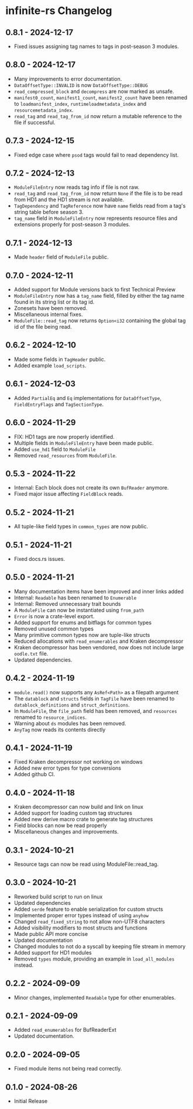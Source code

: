 # infinite-rs Changelog

## 0.8.1 - 2024-12-17
- Fixed issues assigning tag names to tags in post-season 3 modules.

## 0.8.0 - 2024-12-17
- Many improvements to error documentation.
- `DataOffsetType::INVALID` is now `DataOffsetType::DEBUG`
- `read_compressed_block` and `decompress` are now marked as unsafe.
- `manifest0_count`, `manifest1_count`, `manifest2_count` have been renamed to `loadmanifest_index`, `runtimeloadmetadata_index` and `resourcemetadata_index`.
- `read_tag` and `read_tag_from_id` now return a mutable reference to the file if successful.

## 0.7.3 - 2024-12-15
- Fixed edge case where `psod` tags would fail to read dependency list. 

## 0.7.2 - 2024-12-13
- `ModuleFileEntry` now reads tag info if file is not raw.
- `read_tag` and `read_tag_from_id` now return `None` if the file is to be read from HD1 and the HD1 stream is not available.
- `TagDependency` and `TagReference` now have `name` fields read from a tag's string table before season 3.
- `tag_name` field in `ModuleFileEntry` now represents resource files and extensions properly for post-season 3 modules.

## 0.7.1 - 2024-12-13
- Made `header` field of `ModuleFile` public.

## 0.7.0 - 2024-12-11
- Added support for Module versions back to first Technical Preview
- `ModuleFileEntry` now has a `tag_name` field, filled by either the tag name found in its string list or its tag id. 
- Zonesets have been removed.
- Miscellaneous internal fixes.
- `ModuleFile::read_tag` now returns `Option<i32` containing the global tag id of the file being read.

## 0.6.2 - 2024-12-10
- Made some fields in `TagHeader` public.
- Added example `load_scripts`.

## 0.6.1 - 2024-12-03
- Added `PartialEq` and `Eq` implementations for `DataOffsetType`, `FieldEntryFlags` and `TagSectionType`.

## 0.6.0 - 2024-11-29
- FIX: HD1 tags are now properly identified.
- Multiple fields in `ModuleFileEntry` have been made public.
- Added `use_hd1` field to `ModuleFile`
- Removed `read_resources` from `ModuleFile`.

## 0.5.3 - 2024-11-22
- Internal: Each block does not create its own `BufReader` anymore.
- Fixed major issue affecting `FieldBlock` reads.

## 0.5.2 - 2024-11-21
- All tuple-like field types in `common_types` are now public.

## 0.5.1 - 2024-11-21
- Fixed docs.rs issues.

## 0.5.0 - 2024-11-21
- Many documentation items have been improved and inner links added
- Internal: `Readable` has been renamed to `Enumerable`
- Internal: Removed unnecessary trait bounds
- A `ModuleFile` can now be instantiated using `from_path`
- `Error` is now a crate-level export.
- Added support for enums and bitflags for common types
- Removed unused common types
- Many primitive common types now are tuple-like structs
- Reduced allocations with `read_enumerables` and Kraken decompressor
- Kraken decompressor has been vendored, now does not include large `oodle.txt` file.
- Updated dependencies.

## 0.4.2 - 2024-11-19
-  `module.read()` now supports any `AsRef<Path>` as a filepath argument
- The `datablock` and `structs` fields in `TagFile` have been renamed to `datablock_definitions` and `struct_definitions`.
- In `ModuleFile`, the `file_path` field has been removed, and `resources` renamed to `resource_indices`.
- Warning about `ds` modules has been removed.
- `AnyTag` now reads its contents directly

## 0.4.1 - 2024-11-19
- Fixed Kraken decompressor not working on windows
- Added new error types for type conversions
- Added github CI.

## 0.4.0 - 2024-11-18
- Kraken decompressor can now build and link on linux
- Added support for loading custom tag structures
- Added new derive macro crate to generate tag structures
- Field blocks can now be read properly
- Miscellaneous changes and improvements.

## 0.3.1 - 2024-10-21
- Resource tags can now be read using ModuleFile::read_tag.

## 0.3.0 - 2024-10-21
- Reworked build script to run on linux
- Updated dependencies
- Added `serde` feature to enable serialization for custom structs
- Implemented proper error types instead of using `anyhow`
- Changed `read_fixed_string` to not allow non-UTF8 characters
- Added visibility modifiers to most structs and functions
- Made public API more concise
- Updated documentation
- Changed modules to not do a syscall by keeping file stream in memory
- Added support for HD1 modules
- Removed `types` module, providing an example in `load_all_modules` instead.
## 0.2.2 - 2024-09-09
- Minor changes, implemented `Readable` type for other enumerables.
## 0.2.1 - 2024-09-09
- Added `read_enumerables` for BufReaderExt
- Updated documentation.
## 0.2.0 - 2024-09-05
- Fixed module items not being read correctly.
## 0.1.0 - 2024-08-26
- Initial Release
